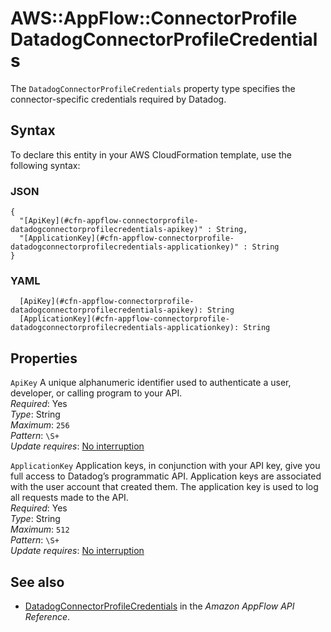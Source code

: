 # AWS::AppFlow::ConnectorProfile DatadogConnectorProfileCredentials<a name="aws-properties-appflow-connectorprofile-datadogconnectorprofilecredentials"></a>

 The `DatadogConnectorProfileCredentials` property type specifies the connector\-specific credentials required by Datadog\. 

## Syntax<a name="aws-properties-appflow-connectorprofile-datadogconnectorprofilecredentials-syntax"></a>

To declare this entity in your AWS CloudFormation template, use the following syntax:

### JSON<a name="aws-properties-appflow-connectorprofile-datadogconnectorprofilecredentials-syntax.json"></a>

```
{
  "[ApiKey](#cfn-appflow-connectorprofile-datadogconnectorprofilecredentials-apikey)" : String,
  "[ApplicationKey](#cfn-appflow-connectorprofile-datadogconnectorprofilecredentials-applicationkey)" : String
}
```

### YAML<a name="aws-properties-appflow-connectorprofile-datadogconnectorprofilecredentials-syntax.yaml"></a>

```
  [ApiKey](#cfn-appflow-connectorprofile-datadogconnectorprofilecredentials-apikey): String
  [ApplicationKey](#cfn-appflow-connectorprofile-datadogconnectorprofilecredentials-applicationkey): String
```

## Properties<a name="aws-properties-appflow-connectorprofile-datadogconnectorprofilecredentials-properties"></a>

`ApiKey`  <a name="cfn-appflow-connectorprofile-datadogconnectorprofilecredentials-apikey"></a>
 A unique alphanumeric identifier used to authenticate a user, developer, or calling program to your API\.   
*Required*: Yes  
*Type*: String  
*Maximum*: `256`  
*Pattern*: `\S+`  
*Update requires*: [No interruption](https://docs.aws.amazon.com/AWSCloudFormation/latest/UserGuide/using-cfn-updating-stacks-update-behaviors.html#update-no-interrupt)

`ApplicationKey`  <a name="cfn-appflow-connectorprofile-datadogconnectorprofilecredentials-applicationkey"></a>
 Application keys, in conjunction with your API key, give you full access to Datadog’s programmatic API\. Application keys are associated with the user account that created them\. The application key is used to log all requests made to the API\.   
*Required*: Yes  
*Type*: String  
*Maximum*: `512`  
*Pattern*: `\S+`  
*Update requires*: [No interruption](https://docs.aws.amazon.com/AWSCloudFormation/latest/UserGuide/using-cfn-updating-stacks-update-behaviors.html#update-no-interrupt)

## See also<a name="aws-properties-appflow-connectorprofile-datadogconnectorprofilecredentials--seealso"></a>
+ [DatadogConnectorProfileCredentials](https://docs.aws.amazon.com/appflow/1.0/APIReference/API_DatadogConnectorProfileCredentials.html) in the *Amazon AppFlow API Reference*\.